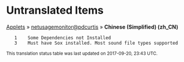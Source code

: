 # Untranslated Items
[Applets](../../../README.md) &#187; [netusagemonitor@pdcurtis](../README.md) &#187; **Chinese (Simplified) (zh_CN)**

       1	Some Dependencies not Installed
       3	Must have Sox installed. Most sound file types supported

<sup>This translation status table was last updated on 2017-09-20, 23:43 UTC.</sup>
